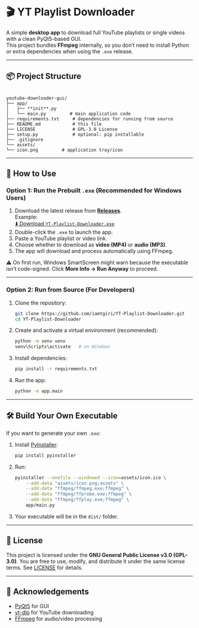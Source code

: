 
# 🎬 YT Playlist Downloader

A simple **desktop app** to download full YouTube playlists or single videos with a clean PyQt5-based GUI.  
This project bundles **FFmpeg** internally, so you don’t need to install Python or extra dependencies when using the `.exe` release.

---

## 📦 Project Structure
```

youtube-downloader-gui/
├── app/
│   ├── **init**.py
│   └── main.py         # main application code
├── requirements.txt     # dependencies for running from source
├── README.md            # this file
├── LICENSE              # GPL-3.0 License
├── setup.py             # optional: pip installable
├── .gitignore
└── assets/
└── icon.png         # application tray/icon

```

---

## 🚀 How to Use

### Option 1: Run the Prebuilt `.exe` (Recommended for Windows Users)
1. Download the latest release from **[Releases](https://github.com/iamtgiri/YT-Playlist-Downloader/releases)**.  
   Example:  
   [⬇️ Download `YT-Playlist-Downloader.exe`](https://github.com/iamtgiri/YT-Playlist-Downloader/releases/download/v1.0.0/YT-Playlist-Downloader-v1.0.0.exe)  
2. Double-click the `.exe` to launch the app.  
3. Paste a YouTube playlist or video link.  
4. Choose whether to download as **video (MP4)** or **audio (MP3)**.  
5. The app will download and process automatically using FFmpeg.  

⚠️ On first run, Windows SmartScreen might warn because the executable isn’t code-signed. Click **More Info → Run Anyway** to proceed.

---

### Option 2: Run from Source (For Developers)
1. Clone the repository:
   ```bash
   git clone https://github.com/iamtgiri/YT-Playlist-Downloader.git
   cd YT-Playlist-Downloader
    ```

2. Create and activate a virtual environment (recommended):

   ```bash
   python -m venv venv
   venv\Scripts\activate   # on Windows
   ```
3. Install dependencies:

   ```bash
   pip install -r requirements.txt
   ```
4. Run the app:

   ```bash
   python -m app.main
   ```

---

## 🛠️ Build Your Own Executable

If you want to generate your own `.exe`:

1. Install [PyInstaller](https://pyinstaller.org/):

   ```bash
   pip install pyinstaller
   ```
2. Run:

   ```bash
   pyinstaller --onefile --windowed --icon=assets/icon.ico \
       --add-data "assets/icon.png;assets" \
       --add-data "ffmpeg/ffmpeg.exe;ffmpeg" \
       --add-data "ffmpeg/ffprobe.exe;ffmpeg" \
       --add-data "ffmpeg/ffplay.exe;ffmpeg" \
       app/main.py
   ```
3. Your executable will be in the `dist/` folder.

---

## 📜 License

This project is licensed under the **GNU General Public License v3.0 (GPL-3.0)**.
You are free to use, modify, and distribute it under the same license terms. See [LICENSE](LICENSE) for details.

---

## 🙌 Acknowledgements

* [PyQt5](https://pypi.org/project/PyQt5/) for GUI
* [yt-dlp](https://github.com/yt-dlp/yt-dlp) for YouTube downloading
* [FFmpeg](https://ffmpeg.org/) for audio/video processing


